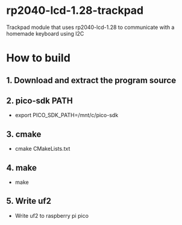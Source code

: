 # rp2040-lcd-1.28-trackpad
 Trackpad module that uses rp2040-lcd-1.28 to communicate with a homemade keyboard using I2C


# How to build

## 1. Download and extract the program source

## 2. pico-sdk PATH

   - export PICO_SDK_PATH=/mnt/c/pico-sdk

## 3. cmake

   - cmake CMakeLists.txt

## 4. make

   - make

## 5. Write uf2

   - Write uf2 to raspberry pi pico
